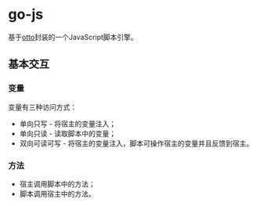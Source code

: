 # go-js

基于[otto](https://github.com/robertkrimen/otto)封装的一个JavaScript脚本引擎。

## 基本交互

### 变量

变量有三种访问方式：

- 单向只写 - 将宿主的变量注入；
- 单向只读 - 读取脚本中的变量；
- 双向可读可写 - 将宿主的变量注入，脚本可操作宿主的变量并且反馈到宿主。

### 方法

- 宿主调用脚本中的方法；
- 脚本调用宿主中的方法。
